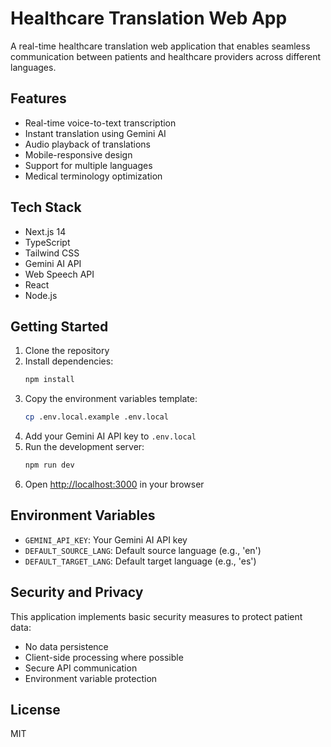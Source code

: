 # Healthcare Translation Web App

A real-time healthcare translation web application that enables seamless communication between patients and healthcare providers across different languages.

## Features

- Real-time voice-to-text transcription
- Instant translation using Gemini AI
- Audio playback of translations
- Mobile-responsive design
- Support for multiple languages
- Medical terminology optimization

## Tech Stack

- Next.js 14
- TypeScript
- Tailwind CSS
- Gemini AI API
- Web Speech API
- React
- Node.js

## Getting Started

1. Clone the repository
2. Install dependencies:
   ```bash
   npm install
   ```
3. Copy the environment variables template:
   ```bash
   cp .env.local.example .env.local
   ```
4. Add your Gemini AI API key to `.env.local`
5. Run the development server:
   ```bash
   npm run dev
   ```
6. Open [http://localhost:3000](http://localhost:3000) in your browser

## Environment Variables

- `GEMINI_API_KEY`: Your Gemini AI API key
- `DEFAULT_SOURCE_LANG`: Default source language (e.g., 'en')
- `DEFAULT_TARGET_LANG`: Default target language (e.g., 'es')

## Security and Privacy

This application implements basic security measures to protect patient data:
- No data persistence
- Client-side processing where possible
- Secure API communication
- Environment variable protection

## License

MIT 